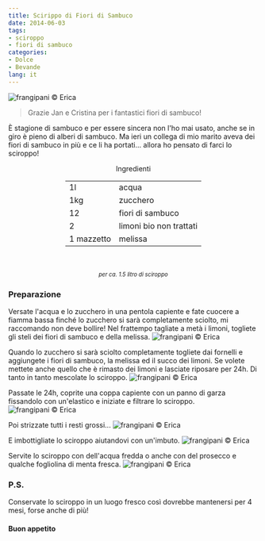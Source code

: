 ```yaml
---
title: Scirippo di Fiori di Sambuco
date: 2014-06-03
tags:
- sciroppo
- fiori di sambuco
categories:
- Dolce
- Bevande
lang: it
---
```

![](header.jpg "frangipani © Erica")

> Grazie Jan e Cristina per i fantastici fiori di sambuco!

È stagione di sambuco e per essere sincera non l'ho mai usato, anche se in giro è pieno di alberi di sambuco. Ma ieri un collega di mio marito aveva dei fiori di sambuco in più e ce li ha portati... allora ho pensato di farci lo sciroppo! 


<div id="wrapper" style="text-align: center">
  <div id="yourdiv" style="display: inline-block;">
    <div class="ingredients">
      <div class="ingredients-title">Ingredienti</div>
      <table>
        <tbody>
          <tr>
            <td>1l</td>
            <td>acqua</td>
          </tr>
          <tr>
            <td>1kg</td>
            <td>zucchero</td>
          </tr>
          <tr>
            <td>12</td>
            <td>fiori di sambuco</td>
          </tr>
          <tr>
            <td>2</td>
            <td>limoni bio non trattati</td>
          </tr>
          <tr>
            <td>1 mazzetto</td>
            <td>melissa</td>   
          </tr>
        </tbody>
      </table>
      <br></br>
      <i class="pull-right" style="font-size: 80%;">per ca. 1.5 litro di sciroppo</i>
    </div>
  </div>
</div>


<h3>
  <font color="grey">
    <i class="fa fa-cogs"></i>
  </font> Preparazione
</h3>

Versate l'acqua e lo zucchero in una pentola capiente e fate cuocere a fiamma bassa finché lo zucchero si sarà completamente sciolto, mi raccomando non deve bollire!
Nel frattempo tagliate a metà i limoni, togliete gli steli dei fiori di sambuco e della melissa.
![](ingredienti.jpg "frangipani © Erica")

Quando lo zucchero si sarà sciolto completamente togliete dai fornelli e aggiungete i fiori di sambuco, la melissa ed il succo dei limoni. Se volete mettete anche quello che è rimasto dei limoni e lasciate riposare per 24h. Di tanto in tanto mescolate lo sciroppo.
![](sciropporiposo.jpg "frangipani © Erica")

Passate le 24h, coprite una coppa capiente con un panno di garza fissandolo con un'elastico e iniziate e filtrare lo sciroppo.
![](filtrare.jpg "frangipani © Erica")

Poi strizzate tutti i resti grossi...
![](strizzare.jpg "frangipani © Erica")

E imbottigliate lo sciroppo aiutandovi con un'imbuto.
![](imbottigliare.jpg "frangipani © Erica")

Servite lo sciroppo con dell'acqua fredda o anche con del prosecco e qualche fogliolina di menta fresca.
![](risultato.jpg "frangipani © Erica")


<h3>
  <font color="#FFCC00">
    <i class="fa fa-lightbulb-o"></i>
  </font> P.S.
</h3>

Conservate lo sciroppo in un luogo fresco così dovrebbe mantenersi per 4 mesi, forse anche di più! 

<h4>Buon appetito
  <font color="red">
    <i class="fa fa-smile-o"></i>
  </font>
</h4>